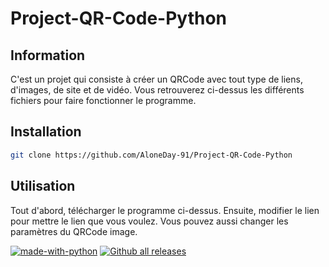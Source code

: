 # Project-QR-Code-Python
## Information
C'est un projet qui consiste à créer un QRCode avec tout type de liens, d'images, de site et de vidéo. 
Vous retrouverez ci-dessus les différents fichiers pour faire fonctionner le programme.

## Installation
```bash
git clone https://github.com/AloneDay-91/Project-QR-Code-Python
```
## Utilisation
Tout d'abord, télécharger le programme ci-dessus. Ensuite, modifier le lien pour mettre le lien que vous voulez. Vous pouvez aussi changer les paramètres du QRCode image.

[![made-with-python](https://img.shields.io/badge/Made%20with-Python-1f425f.svg)](https://www.python.org/)
[![Github all releases](https://img.shields.io/github/downloads/Naereen/StrapDown.js/total.svg)](https://github.com/AloneDay-91/Project-QR-Code-Python)
